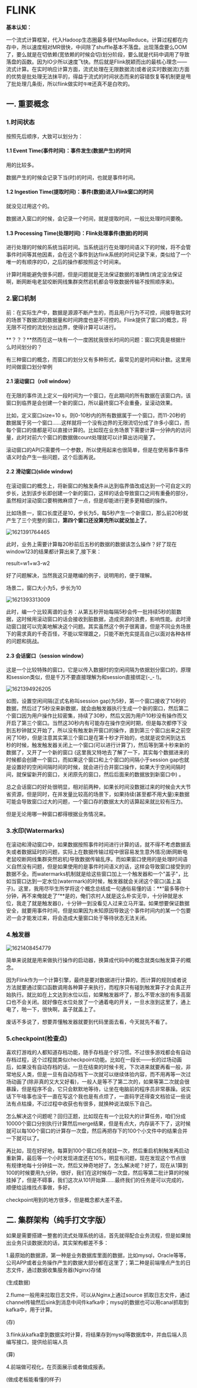 # FLINK

**基本认知：** 

一个流式计算框架，代入Hadoop生态圈最多替代MapReduce。计算过程都在内存中，所以速度相对MR很快，中间除了shuffle基本不落盘。出现落盘要么OOM了，要么就是在切依赖(宽依赖的时候会切)划分阶段，要么就是代码中调用了导致落盘的函数。因为IO少所以速度飞快。然后就是Flink脱颖而出的最核心理念——流式计算。在实时响应计算方面，流式处理在无限数据流(或者说实时数据流)方面的优势是批处理无法抹平的，得益于流式的时间状态而来的容错恢复等机制更是甩了批处理几条街，所以flink做实时`牛啤`还真不是白吹的。

## 一. 重要概念

### 1.时间状态

按照先后顺序，大致可以划分为：

#### 1.1 Event Time(事件时间)：事件发生(数据产生)的时间

用的比较多。

数据产生的时候会记录下当(时)的时间，也就是事件时间。

#### 1.2 Ingestion Time(**提取时间**)：事件(数据)进入Flink窗口的时间

就没见过用这个的。

数据进入窗口的时候，会记录一个时间，就是提取时间，一般比处理时间要晚。

#### 1.3 Processing Time(处理时间)：Flink处理事件(数据)的时间

进行处理的时候的系统当前时间。当系统运行在处理时间语义下的时候，将不会管事件时间等其他因素，会在这个事件到达flink系统的时间记录下来，类似给了一个唯一的有顺序的ID，之后的操作都按照这个时间来。

计算时用能避免很多问题，但是问题就是无法保证数据的准确性(肯定没法保证啊，断网断电老鼠咬断网线集群突然宕机都会导致数据传输不按照顺序来)。

### 2.窗口机制

前：在实际生产中，数据是源源不断产生的，而且用户行为不可控，间接导致实时的场景下数据流的数据量和时间跨度也是不可控的。Flink提供了窗口的概念，将无限不可控的流划分出边界，使得计算可以进行。

**？？？**然而在这一块有一个一度困扰我很长时间的问题：窗口究竟是根据什么时间划分的？

有三种窗口的概念，而窗口的划分又有多种形式，最常见的是时间和计数。这里用时间做窗口划分举例

#### 2.1 滚动窗口（roll window）

在无限的事件流上定义一段时间为一个窗口，在此期间的所有数据在该窗口内，该窗口到临界是会创建一个新的窗口，所以最终窗口不会重叠，呈滚动效果。

比如，定义窗口size=10 s，则0-10秒内的所有数据属于一个窗口，而11-20秒的数据属于另一个窗口......这样就将一个没有边界的无限流切分成了许多小窗口，而每个窗口的值都是可以直接计算的。比如现在业务场景下需要计算一分钟内的访问量，此时对前六个窗口的数据做count处理就可以计算出访问量了。

滚动窗口的API只需要传一个参数，所以使用起来也很简单，但是在使用事件事件语义时会产生一些问题，这个后面再说。

#### 2.2 滑动窗口(slide window)

在滚动窗口的概念上，将新窗口的触发条件从达到临界值改成达到一个可自定义的步长，达到该步长即创建一个新的窗口，这样的话会导致窗口之间有重叠的部分，虽然相对滚动窗口要稍微麻烦了一点，但是却能进行更多更精细的操作。

比如场景一，窗口长度还是10，步长为5，每5秒产生一个新窗口，那么前20秒就产生了三个完整的窗口，**第四个窗口还没算完所以就没加上了**。

![1621391764465](HelloFlink.assets/1621391764465.png)

此时，业务上需要计算每20秒前后五秒的数据的数据该怎么操作？好了现在window123的结果都计算出来了,接下来：

result=w1+w3-w2

好了问题解决，当然我这只是瞎编的例子，说明用的，便于理解。

场景二，窗口大小为5，步长为10

![1621393313009](HelloFlink.assets/1621393313009.png)

此时，编一个比较离谱的业务：从第五秒开始每隔5秒会传一批持续5秒的脏数据，这时候用滚动窗口的话会接收到脏数据，造成资源的浪费，影响性能。此时滑动窗口就可以完美地解决这个问题。其实虽然这个例子很离谱，但是不同业务场景下的需求真的千奇百怪，不能以常理踱之，只能不断充实提高自己以面对各种各样的问题和挑战。

#### 2.3 会话窗口（session window）

这是一个比较特殊的窗口，它是以传入数据时的空闲间隔为依据划分窗口的，原理和session类似，但是千万不要直接理解为和session直接绑定(-_- !)。

![1621394926205](HelloFlink.assets/1621394926205.png)

如图，设置空闲间隔(正式名称叫session gap)为5秒，第一个窗口接收了10秒的数据，然后过了5秒没来新数据，就会由触发器执行生成一个新的窗口，然后第二个窗口因为用户操作比较密集，持续了30秒，然后又因为用户10秒没有操作而又开启了第三个窗口。当然这30秒内有可能存在操作空闲时期，但是每次都停下没到五秒钟就又开始了，所以没有触发新开窗口的操作，直到第三个窗口出来之前空闲了10秒，但是注意其实第三个窗口是在第十秒才开始的，也就是说空闲到达五秒的时候，触发触发器关闭上一个窗口(可以进行计算了)，然后等到第十秒来新的数据了，又开了一个新的窗口 (这里我又特地去了解了一下，其实每个数据进来的时候都会创建一个窗口，而如果这个窗口和上个窗口的间隔小于session gap也就是设置好的空闲间隔时间的时候，就会进行合并窗口操作，如果大于空闲间隔时间，就保留新开的窗口，关闭原先的窗口，然后后面来的数据放到新窗口中) 。

总之会话窗口的好处很明显，相对前两种，如果长时间没数据过来的时候会大大节省资源，但是同时，在并发量比较高的场景下，如果持续(甚至都不用大量)来数据可能会导致窗口过大的问题，一个窗口存的数据太大的话算起来就比较有压力。

但是无论用哪一种窗口都得根据业务情况来。

### 3.水印(Watermarks)

在滚动和滑动窗口中，如果数据按照事件时间进行计算的话，就不得不考虑数据丢失或者数据延时的问题，实际上在数据传输过程中很容易发生意外情况(断网断电老鼠咬断网线集群突然宕机)导致数据传输乱序。而如果窗口使用的是处理时间语义自然没有问题，但是如果使用的是事件时间语义的话，这样会导致窗口接受到的数据不全。而watermarks机制就是给这些窗口加上一个触发器和一个"盖子"，比如当窗口达到一定水位(watermark)的时候，触发器就会关闭这个窗口(盖上盖子)。这里，我用尽毕生所学将这个概念总结成一句通俗易懂的话：**“最多等你十分钟，再不来俺就走了”**是的，俺们农村人就是这么朴实无华，十分钟就是水位，我走了就是触发器()，十分钟一到没看见人过来立马开溜。如果想要保证数据安全，就要用事件时间，但是如果因为未知原因导致这个事件时间内的某一个包要迟一会才能发过来，将会造成大量窗口处于等待状态无法关闭。

### 4.触发器

![1621408454779](HelloFlink.assets/1621408454779.png)

简单来说就是用来做执行操作的启动器，换算成代码中的概念就类似触发算子的概念。

因为Flink作为一个计算引擎，最终是要对数据进行计算的，而计算的规则或者说方法就要通过窗口函数调用各种算子来执行，而程序只有碰到触发算子才会真正开始执行。就比如在上文达到水位以后，如果触发器坏了，那么不管水涨的有多高窗口也不会关闭。就好像在水位处放了一个通着电的开关，一旦水涨到这里了，通上电了，啪一下，很快啊，盖子就盖上了。

废话不多说了，想要弄懂触发器就要到代码里面去看，今天就先不看了。

### 5.checkpoint(检查点)

喜欢打游戏的人都知道存档功能，随手存档是个好习惯。不过很多游戏都会有自动存档过程，这个过程就类似checkpoint功能。比如在一段长——长的过场动画后，如果没有自动存档的话，一旦在结束的时候卡死，下次进来就要再看一般，非常地反人类，但是一旦有自动存档下一次就可以继续体验内容，而不用再等一次过场动画了(除非真的又大又好看)，一般人是等不了第二次的，如果等第二次就会很暴躁，但是程序不会，它只会默默地等待，让坐在电脑前的程序员非常暴躁。说实话下午啥事也没干一直在写这个我也是有点烦了，一直码字还得查文档验证一些说法有点枯燥，不过过程中收获也有很多，就换种说法娱乐下自己。

怎么解决这个问题呢？回归正题，比如现在有一个比较大的计算任务，咱们分成10000个窗口分别执行计算然后merge结果，但是有点大，内存装不下了，这时候就可以每100个窗口的计算存一次盘，然后再把存下的100个小文件中的结果合并一下就可以了。

再比如，现在好好地，每算到100个窗口任务就挂一次，然后重启机制触发再启动重新算，最后等一个小时发现进度还在10%，明显有问题，现在发现这个节点很有规律地每十分钟挂一次，然后又神奇地好了。怎么解决呢？好了，现在从1算到100的时候要用九分钟，很好，我们在这时候存一次盘，然后等第二批计算的时候挂掉了，但是不碍事，我们这次从101开始算......最终我们的任务是可以完成的，顺便给运维找点事做，多好。

checkpoint用到的地方很多，但是概念都大差不差。

## 二. 集群架构（纯手打文字版）

如果是需要搭建一整套的流式处理系统的话，首先就得配合业务流程，但是如果抛出业务只谈数据流的话，其实架构都差不多：

1.最原始的数据源，第一种是业务数据库里面的数据，比如mysql，Oracle等等，公司APP或者业务操作产生的数据大部分都在这里了；第二种是前端埋点产生的日志文件，通过数据收集服务器(Nginx)存储

(生成数据)

2.flume一般用来拉取日志文件，可以从Nginx上通过source 抓取日志文件，通过channel传输然后sink到消息中间件kafka中；mysql的数据也可以用canal抓取到kafka中，用于计算。

(存)

3.flink从kafka拿到数据实时计算，将结果存到mysql等数据库中，并由后端人员编写接口，提供给前端人员

(算)

4.前端做可视化，在页面展示或者做成报表。

(做成老板能看懂的样子)

















